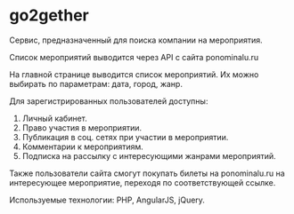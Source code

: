 # go2gether
Сервис, предназначенный для поиска компании на мероприятия. 

Список мероприятий выводится через API c сайта ponominalu.ru

На главной странице выводится список мероприятий. Их можно выбирать по параметрам: дата, город, жанр.

Для зарегистрированных пользователей доступны: 

1. Личный кабинет.
2. Право участия в мероприятии.
3. Публикация в соц. сетях при участии в мероприятии.
4. Комментарии к мероприятиям.
5. Подписка на рассылку с интересующими жанрами мероприятий.

Также пользователи сайта смогут покупать билеты на ponominalu.ru на интересующее мероприятие, переходя по соответствующей ссылке. 

Используемые технологии: PHP, AngularJS, jQuery.
